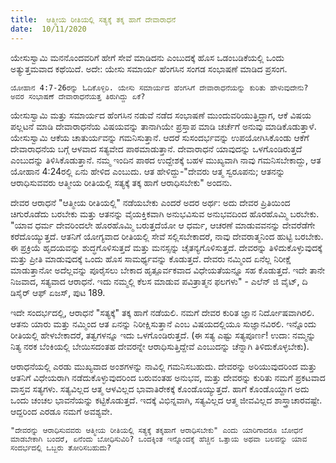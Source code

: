 ```yaml
---
title:  ಆತ್ಮೀಯ ರೀತಿಯಲ್ಲಿ ಸತ್ಯಕ್ಕೆ ತಕ್ಕ ಹಾಗೆ ದೇವಾರಾಧನೆ
date:  10/11/2020
---
```


ಯೇಸುಸ್ವಾಮಿ ಮನನೊಂದವರಿಗೆ ಹೇಗೆ ಸೇವೆ ಮಾಡಿದನು ಎಂಬುದಕ್ಕೆ ಹೊಸ ಒಡಂಬಡಿಕೆಯಲ್ಲಿ ಒಂದು ಅತ್ಯುತ್ತಮವಾದ ಕಥೆಯಿದೆ. ಅದೇ: ಯೇಸು ಸಮಾರ್ಯ ಹೆಂಗಸಿನ ಸಂಗಡ ಸಂಭಾಷಣೆ ಮಾಡಿದ ಪ್ರಸಂಗ.

`ಯೋಹಾನ 4:7-26ರನ್ನು ಓದಿಕೊಳ್ಳಿರಿ. ಯೇಸು ಸಮಾರ್ಯದ ಹೆಂಗಸಿಗೆ ದೇವಾರಾಧನೆಯನ್ನು ಕುರಿತು ಹೇಳುವುದೇನು? ಅವರ ಸಂಭಾಷಣೆ ದೇವಾರಾಧನೆಯತ್ತ ತಿರುಗಿದ್ದು ಏಕೆ?`

ಯೇಸುಸ್ವಾಮಿ ಮತ್ತು ಸಮಾರ್ಯದ ಹೆಂಗಸಿನ ನಡುವೆ ನಡೆದ ಸಂಭಾಷಣೆ ಮುಂದುವರಿಯುತ್ತಿದ್ದಾಗ, ಆಕೆ ವಿಷಯ ಪಲ್ಲಟನೆ ಮಾಡಿ ದೇವಾರಾಧನೆಯ ವಿಷಯವನ್ನು ತಾನಾಗಿಯೇ ಪ್ರಸ್ತಾಪ ಮಾಡಿ ಚರ್ಚೆಗೆ ಅನುವು ಮಾಡಿಕೊಡುತ್ತಾಳೆ. ಯೇಸುಸ್ವಾಮಿ ಆಕೆಯ ಚಾತುರ್ಯವನ್ನು ಗಮನಿಸುತ್ತಾನೆ. ಆದರೆ ಸುಸಂದರ್ಭವನ್ನು ಉಪಯೋಗಿಸಿಕೊಂಡು ಆಕೆಗೆ ದೇವಾರಾಧನೆಯ ಬಗ್ಗೆ ಆಳವಾದ ಸತ್ಯವೇದ ಪಾಠಮಾಡುತ್ತಾನೆ. ದೇವಾರಾಧನೆ ಯಾವುದನ್ನು ಒಳಗೊಂಡಿರುತ್ತದೆ ಎಂಬುದನ್ನು ತಿಳಿಸಿಕೊಡುತ್ತಾನೆ. ನಮ್ಮ ಇಂದಿನ ಪಾಠದ ಉದ್ದೇಶಕ್ಕೆ ಬಹಳ ಮುಖ್ಯವಾಗಿ ನಾವು ಗಮನಿಸಬೇಕಾದ್ದು, ಆತ ಯೋಹಾನ 4:24ರಲ್ಲಿ ಏನು ಹೇಳಿದ ಎಂಬುದು. ಆತ ಹೇಳಿದ್ದು-"ದೇವರು ಆತ್ಮ ಸ್ವರೂಪನು; ಆತನನ್ನು ಆರಾಧಿಸುವವರು ಆತ್ಮೀಯ ರೀತಿಯಲ್ಲಿ ಸತ್ಯಕ್ಕೆ ತಕ್ಕ ಹಾಗೆ ಆರಾಧಿಸಬೇಕು" ಅಂದನು.

ದೇವರ ಆರಾಧನೆ "ಆತ್ಮೀಯ ರೀತಿಯಲ್ಲಿ" ನಡೆಯಬೇಕು ಎಂದರೆ ಅದರ ಅರ್ಥ: ಅದು ದೇವರ ಪ್ರಿತಿಯಿಂದ ಚಿಗುರೊಡೆದು ಬರಬೇಕು ಮತ್ತು ಆತನನ್ನು ವೈಯಕ್ತಿಕವಾಗಿ ಅನುಭವಿಸುವ ಅನುಭವದಿಂದ ಹೊರಹೊಮ್ಮಿ ಬರಬೇಕು. "ಯಾವ ಧರ್ಮ ದೇವರಿಂದಲೇ ಹೊರಹೊಮ್ಮಿ ಬರುತ್ತದೆಯೋ ಆ ಧರ್ಮ, ಆಚರಣೆ ಮಾಡುವವನನ್ನು ದೇವರೆಡೆಗೇ ಕರೆದೊಯ್ಯುತ್ತದೆ. ಆತನಿಗೆ ಯೋಗ್ಯವಾದ ರೀತಿಯಲ್ಲಿ ಸೇವೆ ಸಲ್ಲಿಸಬೇಕಾದರೆ, ನಾವು ದೇವರಾತ್ಮನಿಂದ ಹುಟ್ಟಿ ಬರಬೇಕು. ಈ ಪ್ರಕ್ರಿಯೆ ಹೃದಯವನ್ನು ಶುದ್ಧಗೊಳಿಸುತ್ತದೆ ಮತ್ತು ಮನಸ್ಸನ್ನು ಚೈತನ್ಯಗೊಳಿಸುತ್ತದೆ. ದೇವರನ್ನು ತಿಳಿದುಕೊಳ್ಳುವುದಕ್ಕೆ ಮತ್ತು ಪ್ರೀತಿ ಮಾಡುವುದಕ್ಕೆ ಒಂದು ಹೊಸ ಸಾಮರ್ಥ್ಯವನ್ನು ಕೊಡುತ್ತದೆ. ದೇವರು ನಮ್ಮಿಂದ ಏನೆಲ್ಲ ನಿರೀಕ್ಷೆ ಮಾಡುತ್ತಾನೋ ಅದೆಲ್ಲವನ್ನು ಪೂರೈಸಲು ಬೇಕಾದ ಹೃತ್ಪೂರ್ವಕವಾದ ವಿಧೇಯತೆಯನ್ನೂ ಸಹ ಕೊಡುತ್ತದೆ. ಇದೇ ತಾನೇ ನಿಜವಾದ, ಸತ್ಯವಾದ ಆರಾಧನೆ. ಇದು ನಮ್ಮಲ್ಲಿ ಕೆಲಸ ಮಾಡುವ ಪವಿತ್ರಾತ್ಮನ ಫಲಗಳು" - ಎಲೆನ್ ಜಿ ವೈಟ್, ದಿ ಡಿಸೈರ್ ಆಫ್ ಏಜಸ್, ಪುಟ 189.

ಇದೇ ಸಂದರ್ಭದಲ್ಲಿ, ಆರಾಧನೆ "ಸತ್ಯಕ್ಕೆ" ತಕ್ಕ ಹಾಗೆ ನಡೆಯಲಿ. ನಮಗೆ ದೇವರ ಕುರಿತ ಜ್ಞಾನ ನಿರ್ದೋಷವಾಗಿರಲಿ. ಆತನು ಯಾರು ಮತ್ತು ನಮ್ಮಿಂದ ಆತ ಏನನ್ನು ನಿರೀಕ್ಷಿಸುತ್ತಾನೆ ಎಂಬ ವಿಷಯದಲ್ಲಿಯೂ ಸುಜ್ಞಾನವಿರಲಿ. ಇನ್ನೊಂದು ರೀತಿಯಲ್ಲಿ ಹೇಳಬೇಕಾದರೆ, ತತ್ವಗಳನ್ನೂ ಇದು ಒಳಗೊಂಡಿರುತ್ತದೆ. (ಈ ಸತ್ಯ ಎಷ್ಟು ಸತ್ಯಪೂರ್ಣ! ಉದಾ: ನಮ್ಮನ್ನು ನಿತ್ಯ ನರಕ ಬೆಂಕಿಯಲ್ಲಿ ಬೇಯಿಸದಂತಹ ದೇವರನ್ನೇ ಆರಾಧಿಸುತ್ತಿದ್ದೇವೆ ಎಂಬುದನ್ನು ಚೆನ್ನಾಗಿ ತಿಳಿದುಕೊಳ್ಳಬೇಕು).

ಆರಾಧನೆಯಲ್ಲಿ ಎರಡು ಮುಖ್ಯವಾದ ಅಂಶಗಳನ್ನು ನಾವಿಲ್ಲಿ ಗಮನಿಸಬಹುದು. ದೇವರನ್ನು ಅರಿಯುವುದರಿಂದ ಮತ್ತು ಆತನಿಗೆ ವಿಧೇಯರಾಗಿ ನಡೆದುಕೊಳ್ಳುವುದರಿಂದ ಬರುವಂತಹ ಅನುಭವ, ಮತ್ತು ದೇವರನ್ನು ಕುರಿತು ನಮಗೆ ಪ್ರಕಟವಾದ ವಾಸ್ತವ ಸತ್ಯಗಳು. ಸತ್ಯವಿಲ್ಲದ ಆತ್ಮ ಆಳವಿಲ್ಲದ ಭಾವಾತಿರೇಕಕ್ಕೆ ಕೊಂಡೊಯ್ಯುತ್ತದೆ. ಹಾಗೆ ಕೊಂಡೊಯ್ದಾಗ ಅದು ಒಂದು ಚಂಚಲ ಭಾವನೆಯನ್ನು ಕಟ್ಟಿಕೊಡುತ್ತದೆ. ಇದಕ್ಕೆ ವಿಭಿನ್ನವಾಗಿ, ಸತ್ಯವಿಲ್ಲದ ಆತ್ಮ ಜೀವವಿಲ್ಲದ ಶಾಸ್ತ್ರಾಚಾರವಷ್ಟೇ. ಆದ್ದರಿಂದ ಎರಡೂ ನಮಗೆ ಅವಶ್ಯವೇ.

`"ದೇವರನ್ನು ಆರಾಧಿಸುವವರು ಆತ್ಮೀಯ ರೀತಿಯಲ್ಲಿ ಸತ್ಯಕ್ಕೆ ತಕ್ಕಹಾಗೆ ಆರಾಧಿಸಬೇಕು" ಎಂದು ಯಾರಿಗಾದರೂ ಬೋಧನೆ ಮಾಡಬೇಕಾಗಿ ಬಂದರೆ, ಏನೆಂದು ಬೋಧಿಸುವಿರಿ? ಒಂದಕ್ಕಿಂತ ಇನ್ನೊಂದಕ್ಕೆ ಹೆಚ್ಚಿನ ಒತ್ತಾಯ ಅಥವಾ ಬಲವನ್ನು ಯಾವ ಸಂದರ್ಭದಲ್ಲಿ ಒಬ್ಬರು ತೋರಿಸಬಹುದು?`